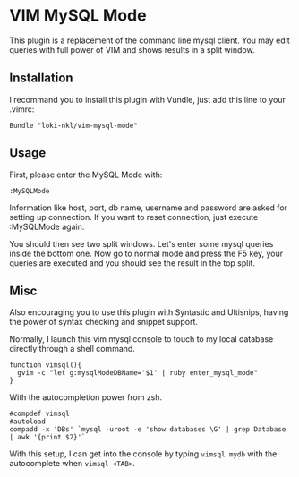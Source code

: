 # VIM MySQL Mode #

This plugin is a replacement of the command line mysql client.
You may edit queries with full power of VIM and shows results in a split window.


## Installation ##

I recommand you to install this plugin with Vundle, just add this line to your .vimrc:

    Bundle "loki-nkl/vim-mysql-mode"


## Usage ##

First, please enter the MySQL Mode with:

    :MySQLMode

Information like host, port, db name, username and password are asked for setting up connection.
If you want to reset connection, just execute :MySQLMode again.

You should then see two split windows. Let's enter some mysql queries inside the bottom one.
Now go to normal mode and press the F5 key, your queries are executed and you should see the
result in the top split.


## Misc ##

Also encouraging you to use this plugin with Syntastic and Ultisnips, having the power of
syntax checking and snippet support.

Normally, I launch this vim mysql console to touch to my local database directly through a shell command.

    function vimsql(){
      gvim -c "let g:mysqlModeDBName='$1' | ruby enter_mysql_mode"
    }
    
With the autocompletion power from zsh.

    #compdef vimsql
    #autoload
    compadd -x 'DBs' `mysql -uroot -e 'show databases \G' | grep Database | awk '{print $2}'`

With this setup, I can get into the console by typing `vimsql mydb` with the autocomplete when `vimsql <TAB>`.
